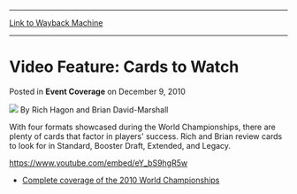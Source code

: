 
---
[Link to Wayback Machine](https://web.archive.org/web/20211203163940/https://magic.wizards.com/en/events/coverage/2010WC/cards-to-watch-2010-12-08)

[_metadata_:author]:- "Rich Hagon and Brian David-Marshall"
[_metadata_:description]:- "With four formats showcased during the World Championships, there are plenty of cards that factor in players' success. Rich and Brian review cards to look for in Standard, Booster Draft, Extended, and Legacy. Complete coverage of the 2010 World Championships"
[_metadata_:generator]:- "Drupal 7 (http://drupal.org)"
[_metadata_:node]:- "349271"
[_metadata_:path_date]:- "2010-12-08"
[_metadata_:publish_date]:- "2010-12-09"
[_metadata_:source]:- "div-main-content"
[_metadata_:title]:- "Video Feature: Cards to Watch"
[_metadata_:wayback_capture_timestamp]:- "2021-12-03 16:39:40"
[_metadata_:wayback_raw_url]:- "https://web.archive.org/web/20211203163940id_/https://magic.wizards.com/en/events/coverage/2010WC/cards-to-watch-2010-12-08"
[_metadata_:wayback_url]:- "https://magic.wizards.com/en/events/coverage/2010WC/cards-to-watch-2010-12-08"
---


Video Feature: Cards to Watch
=============================



 Posted in **Event Coverage**
 on December 9, 2010 






![](https://media.magic.wizards.com/styles/auth_small/public/images/hero/wizardslogo_thumb.jpg)
By Rich Hagon and Brian David-Marshall











With four formats showcased during the World Championships, there are plenty of cards that factor in players' success. Rich and Brian review cards to look for in Standard, Booster Draft, Extended, and Legacy.


<https://www.youtube.com/embed/eY_bS9hgR5w>


* [Complete coverage of the 2010 World Championships](/node/340296)






